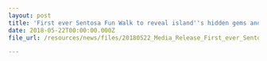 ```yaml
---
layout: post
title: 'First ever Sentosa Fun Walk to reveal island''s hidden gems and more'
date: 2018-05-22T00:00:00.000Z
file_url: /resources/news/files/20180522_Media_Release_First_ever_Sentosa_Fun_Walk_to_reveal_islands_hidden_gems_and_more.pdf

---
```

